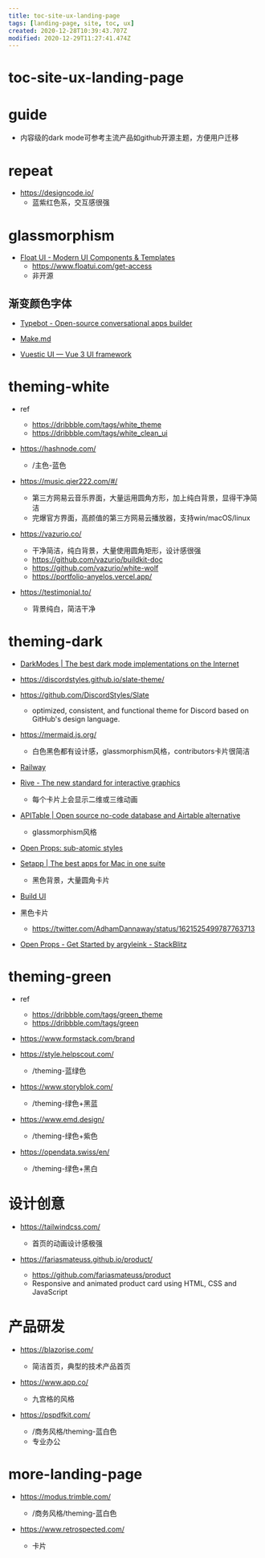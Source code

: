 ```yaml
---
title: toc-site-ux-landing-page
tags: [landing-page, site, toc, ux]
created: 2020-12-28T10:39:43.707Z
modified: 2020-12-29T11:27:41.474Z
---
```


# toc-site-ux-landing-page

# guide
- 内容级的dark mode可参考主流产品如github开源主题，方便用户迁移
# repeat
- https://designcode.io/
  - 蓝紫红色系，交互感很强
# glassmorphism
- [Float UI - Modern UI Components & Templates](https://www.floatui.com/)
  - https://www.floatui.com/get-access
  - 非开源

## 渐变颜色字体

- [Typebot - Open-source conversational apps builder](https://typebot.io/)

- [Make.md](https://www.make.md/)

- [Vuestic UI — Vue 3 UI framework](https://vuestic.dev/)
# theming-white
- ref
  - https://dribbble.com/tags/white_theme
  - https://dribbble.com/tags/white_clean_ui

- https://hashnode.com/
  - /主色-蓝色

- https://music.qier222.com/#/
  - 第三方网易云音乐界面，大量运用圆角方形，加上纯白背景，显得干净简洁
  - 完爆官方界面，高颜值的第三方网易云播放器，支持win/macOS/linux

- https://vazurio.co/
  - 干净简洁，纯白背景，大量使用圆角矩形，设计感很强
  - https://github.com/vazurio/buildkit-doc
  - https://github.com/vazurio/white-wolf
  - https://portfolio-anyelos.vercel.app/

- https://testimonial.to/
  - 背景纯白，简洁干净
# theming-dark
- [DarkModes | The best dark mode implementations on the Internet](https://darkmodes.com/)

- https://discordstyles.github.io/slate-theme/
- https://github.com/DiscordStyles/Slate
  - optimized, consistent, and functional theme for Discord based on GitHub's design language.

- https://mermaid.js.org/
  - 白色黑色都有设计感，glassmorphism风格，contributors卡片很简洁

- [Railway](https://railway.app/)

- [Rive - The new standard for interactive graphics](https://rive.app/)
  - 每个卡片上会显示二维或三维动画

- [APITable | Open source no-code database and Airtable alternative](https://apitable.com/)
  - glassmorphism风格

- [Open Props: sub-atomic styles](https://open-props.style/)

- [Setapp | The best apps for Mac in one suite](https://setapp.com/)
  - 黑色背景，大量圆角卡片

- [Build UI](https://buildui.com/)

- 黑色卡片
  - https://twitter.com/AdhamDannaway/status/1621525499787763713

- [Open Props - Get Started by argyleink - StackBlitz](https://stackblitz.com/@argyleink/collections/open-props)
# theming-green
- ref
  - https://dribbble.com/tags/green_theme
  - https://dribbble.com/tags/green

- https://www.formstack.com/brand

- https://style.helpscout.com/
  - /theming-蓝绿色
- https://www.storyblok.com/
  - /theming-绿色+黑蓝
- https://www.emd.design/
  - /theming-绿色+紫色
- https://opendata.swiss/en/
  - /theming-绿色+黑白
# 设计创意
- https://tailwindcss.com/
  - 首页的动画设计感极强

- https://fariasmateuss.github.io/product/
  - https://github.com/fariasmateuss/product
  - Responsive and animated product card using HTML, CSS and JavaScript
# 产品研发
- https://blazorise.com/
  - 简洁首页，典型的技术产品首页

- https://www.app.co/
  - 九宫格的风格

- https://pspdfkit.com/
  - /商务风格/theming-蓝白色
  - 专业办公
# more-landing-page
- https://modus.trimble.com/
  - /商务风格/theming-蓝白色

- https://www.retrospected.com/
  - 卡片
